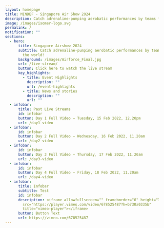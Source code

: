 ```yaml
---
layout: homepage
title: MINDEF - Singapore Air Show 2024
description: Catch adrenaline-pumping aerobatic performances by teams from around the world!
image: /images/isomer-logo.svg
permalink: /
notification: ""
sections:
  - hero:
      title: Singapore Airshow 2024
      subtitle: Catch adrenaline-pumping aerobatic performances by teams from around
        the world!
      background: /images/Airforce_Final.jpg
      url: /live-stream/
      button: Click here to watch the live stream
      key_highlights:
        - title: Event Highlights
          description: ""
          url: /event-highlights
        - title: News and stories
          description: ""
          url: ""
  - infobar:
      title: Past Live Streams
      id: infobar
      button: Day 1 Full Video – Tuesday, 15 Feb 2022, 12.20pm
      url: /day1-video
  - infobar:
      id: infobar
      button: Day 2 Full Video – Wednesday, 16 Feb 2022, 11.20am
      url: /day2-video
  - infobar:
      id: infobar
      button: Day 3 Full Video – Thursday, 17 Feb 2022, 11.20am
      url: /day3-video
  - infobar:
      id: infobar
      button: Day 4 Full Video – Friday, 18 Feb 2022, 11.20am
      url: /day4-video
  - infobar:
      title: Infobar
      subtitle: Test
      id: infobar
      description: <iframe allowfullscreen="" frameborder="0" height="360" width="640"
        src="https://player.vimeo.com/video/678525487?h=b730a0335b"
        title="vimeo-player"></iframe>
      button: Button Text
      url: https://vimeo.com/678525487
---
```

